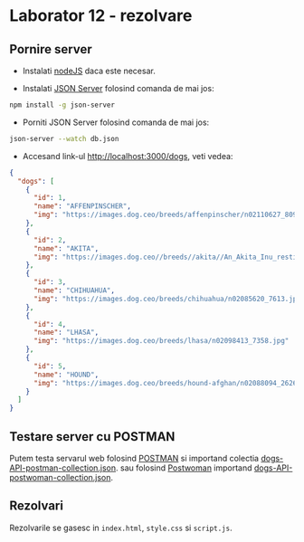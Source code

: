 # Laborator 12 - rezolvare

## Pornire server

- Instalati [nodeJS](https://nodejs.org/en/) daca este necesar.

- Instalati [JSON Server](https://github.com/typicode/json-server) folosind comanda de mai jos:

```bash
npm install -g json-server
```

- Porniti JSON Server folosind comanda de mai jos:

```bash
json-server --watch db.json
```

- Accesand link-ul [http://localhost:3000/dogs](http://localhost:3000/dogs), veti vedea:

```json
{
  "dogs": [
    {
      "id": 1,
      "name": "AFFENPINSCHER",
      "img": "https://images.dog.ceo/breeds/affenpinscher/n02110627_8099.jpg"
    },
    {
      "id": 2,
      "name": "AKITA",
      "img": "https://images.dog.ceo//breeds//akita//An_Akita_Inu_resting.jpg"
    },
    {
      "id": 3,
      "name": "CHIHUAHUA",
      "img": "https://images.dog.ceo/breeds/chihuahua/n02085620_7613.jpg"
    },
    {
      "id": 4,
      "name": "LHASA",
      "img": "https://images.dog.ceo/breeds/lhasa/n02098413_7358.jpg"
    },
    {
      "id": 5,
      "name": "HOUND",
      "img": "https://images.dog.ceo/breeds/hound-afghan/n02088094_2626.jpg"
    }
  ]
}
```

## Testare server cu POSTMAN

Putem testa servarul web folosind [POSTMAN](https://www.getpostman.com/) si importand colectia [dogs-API-postman-collection.json](dogs-API-postwoman-collection.json). sau folosind
[Postwoman](https://postwoman.io/) importand [dogs-API-postwoman-collection.json](dogs-API-postwoman-collection.json).

## Rezolvari

Rezolvarile se gasesc in `index.html`, `style.css` si `script.js`.
